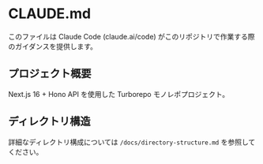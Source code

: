 # CLAUDE.md

このファイルは Claude Code (claude.ai/code) がこのリポジトリで作業する際のガイダンスを提供します。

## プロジェクト概要

Next.js 16 + Hono API を使用した Turborepo モノレポプロジェクト。

## ディレクトリ構造

詳細なディレクトリ構成については `/docs/directory-structure.md` を参照してください。
